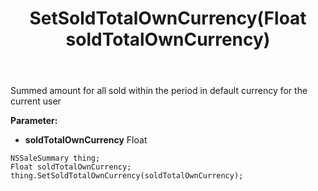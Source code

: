 ﻿---
uid: crmscript_ref_NSSaleSummary_SetSoldTotalOwnCurrency
title: SetSoldTotalOwnCurrency(Float soldTotalOwnCurrency)
intellisense: NSSaleSummary.SetSoldTotalOwnCurrency
keywords: NSSaleSummary, GetSoldTotalOwnCurrency
so.topic: reference
---

Summed amount for all sold within the period in default currency for the current user

**Parameter:** 
 - **soldTotalOwnCurrency** Float

```crmscript
NSSaleSummary thing;
Float soldTotalOwnCurrency;
thing.SetSoldTotalOwnCurrency(soldTotalOwnCurrency);
```

